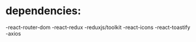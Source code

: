 # dependencies: 
-react-router-dom
-react-redux
-reduxjs/toolkit
-react-icons
-react-toastify
-axios

